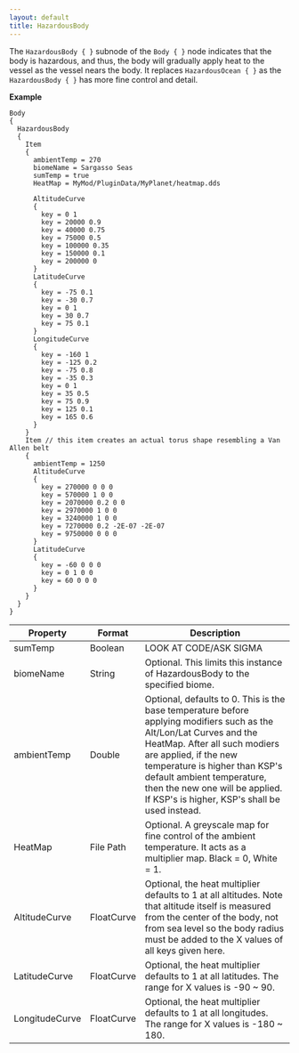 ```yaml
---
layout: default
title: HazardousBody
---
```


The `HazardousBody { }` subnode of the `Body { }` node indicates that the body is hazardous, and thus, the body will gradually apply heat to the vessel as the vessel nears the body. It replaces `HazardousOcean { }` as the `HazardousBody { }` has more fine control and detail.

**Example**
```
Body
{
  HazardousBody
  {
    Item
    {
      ambientTemp = 270
      biomeName = Sargasso Seas
      sumTemp = true
      HeatMap = MyMod/PluginData/MyPlanet/heatmap.dds
      
      AltitudeCurve
      {
        key = 0 1
        key = 20000 0.9
        key = 40000 0.75
        key = 75000 0.5
        key = 100000 0.35
        key = 150000 0.1
        key = 200000 0
      }
      LatitudeCurve
      {
        key = -75 0.1
        key = -30 0.7
        key = 0 1
        key = 30 0.7
        key = 75 0.1
      }
      LongitudeCurve
      {
        key = -160 1
        key = -125 0.2
        key = -75 0.8
        key = -35 0.3
        key = 0 1
        key = 35 0.5
        key = 75 0.9
        key = 125 0.1
        key = 165 0.6
      }
    }
    Item // this item creates an actual torus shape resembling a Van Allen belt
    {
      ambientTemp = 1250
      AltitudeCurve
      {
        key = 270000 0 0 0
        key = 570000 1 0 0
        key = 2070000 0.2 0 0
        key = 2970000 1 0 0
        key = 3240000 1 0 0
        key = 7270000 0.2 -2E-07 -2E-07
        key = 9750000 0 0 0
      }
      LatitudeCurve
      {
        key = -60 0 0 0
        key = 0 1 0 0
        key = 60 0 0 0
      }
    }
  }
}
```

|Property|Format|Description|
|--------|------|-----------|
|sumTemp|Boolean|LOOK AT CODE/ASK SIGMA|
|biomeName|String|Optional. This limits this instance of HazardousBody to the specified biome.|
|ambientTemp|Double|Optional, defaults to 0. This is the base temperature before applying modifiers such as the Alt/Lon/Lat Curves and the HeatMap. After all such modiers are applied, if the new temperature is higher than KSP's default ambient temperature, then the new one will be applied. If KSP's is higher, KSP's shall be used instead.|
|HeatMap|File Path|Optional. A greyscale map for fine control of the ambient temperature. It acts as a multiplier map. Black = 0, White = 1.|
|AltitudeCurve|FloatCurve|Optional, the heat multiplier defaults to 1 at all altitudes. Note that altitude itself is measured from the center of the body, not from sea level so the body radius must be added to the X values of all keys given here. |
|LatitudeCurve|FloatCurve|Optional, the heat multiplier defaults to 1 at all latitudes. The range for X values is -90 ~ 90. |
|LongitudeCurve|FloatCurve|Optional, the heat multiplier defaults to 1 at all longitudes. The range for X values is -180 ~ 180. |

